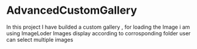 # AdvancedCustomGallery
In this project I have builded a custom gallery , for loading the Image i am using ImageLoder
Images display according to corrosponding folder
user can select multiple images 
